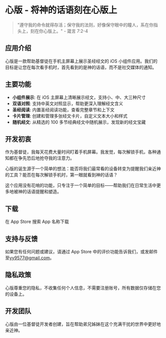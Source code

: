 # 心版 - 将神的话语刻在心版上

> "遵守我的命令就得存活；保守我的法则，好像保守眼中的瞳人，系在你指头上，刻在你心版上。" - 箴言 7:2-4

## 应用介绍

心版是一款帮助基督徒在手机主屏幕上展示圣经经文的 iOS 小组件应用。我们的目标是让您在每次看手机时，首先看到的是神的话语，而不是社交媒体的通知。

## 主要功能

-   **小组件展示**: 在 iOS 主屏幕上清晰展示经文，支持小、中、大三种尺寸
-   **双语对照**: 支持中英文对照显示，帮助更深入理解经文含义
-   **圣经阅读**: 内置圣经阅读功能，查看完整章节和上下文
-   **卡片管理**: 创建和管理多张经文卡片，自定义文本大小和样式
-   **随机经文**: 从精选的 100 多节经典经文中随机展示，发现新的经文宝藏

## 开发初衷

作为基督徒，我每天花费大量时间盯着手机屏幕。我发觉，每次解锁手机，各种通知都在争先恐后地抢夺我的注意力。

心版的诞生源于一个简单的想法：能否将我们最常看的设备转变为提醒我们亲近神的工具？能否在每次解锁手机时，第一眼就看到神的话语？

这个应用没有花哨的功能，只专注于一个简单的目标——帮助我们在日常生活中更多地被神的话语提醒和塑造。

## 下载

在 App Store 搜索 App 名称下载

## 支持与反馈

如果您有任何问题或建议，请通过 App Store 中的评价功能告诉我们，或发邮件至[yy9577@gmail.com](mailto:yy9577@gmail.com)。

## 隐私政策

心版尊重您的隐私，不收集任何个人信息，不需要注册账号，所有数据仅存储在您的设备上。

## 开发团队

心版由一位基督徒开发者创建，旨在帮助弟兄姊妹在这个充满干扰的世界中更好地亲近神。
